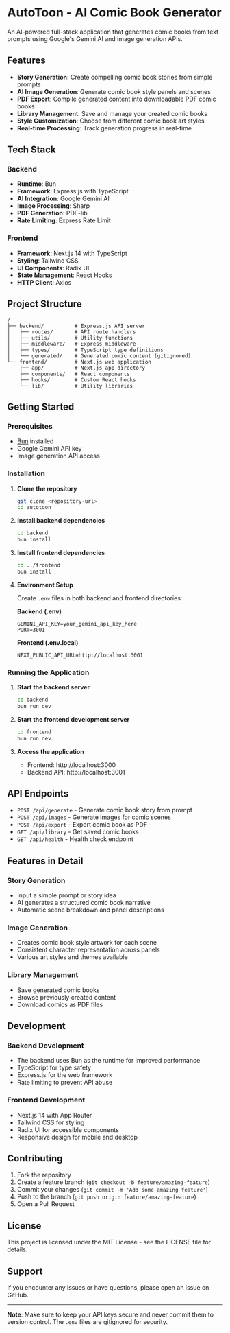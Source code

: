 # AutoToon - AI Comic Book Generator

An AI-powered full-stack application that generates comic books from text prompts using Google's Gemini AI and image generation APIs.

## Features

- **Story Generation**: Create compelling comic book stories from simple prompts
- **AI Image Generation**: Generate comic book style panels and scenes
- **PDF Export**: Compile generated content into downloadable PDF comic books
- **Library Management**: Save and manage your created comic books
- **Style Customization**: Choose from different comic book art styles
- **Real-time Processing**: Track generation progress in real-time

## Tech Stack

### Backend
- **Runtime**: Bun
- **Framework**: Express.js with TypeScript
- **AI Integration**: Google Gemini AI
- **Image Processing**: Sharp
- **PDF Generation**: PDF-lib
- **Rate Limiting**: Express Rate Limit

### Frontend
- **Framework**: Next.js 14 with TypeScript
- **Styling**: Tailwind CSS
- **UI Components**: Radix UI
- **State Management**: React Hooks
- **HTTP Client**: Axios

## Project Structure

```
/
├── backend/          # Express.js API server
│   ├── routes/       # API route handlers
│   ├── utils/        # Utility functions
│   ├── middleware/   # Express middleware
│   ├── types/        # TypeScript type definitions
│   └── generated/    # Generated comic content (gitignored)
└── frontend/         # Next.js web application
    ├── app/          # Next.js app directory
    ├── components/   # React components
    ├── hooks/        # Custom React hooks
    └── lib/          # Utility libraries
```

## Getting Started

### Prerequisites
- [Bun](https://bun.sh/) installed
- Google Gemini API key
- Image generation API access

### Installation

1. **Clone the repository**
   ```bash
   git clone <repository-url>
   cd autotoon
   ```

2. **Install backend dependencies**
   ```bash
   cd backend
   bun install
   ```

3. **Install frontend dependencies**
   ```bash
   cd ../frontend
   bun install
   ```

4. **Environment Setup**
   
   Create `.env` files in both backend and frontend directories:
   
   **Backend (.env)**
   ```env
   GEMINI_API_KEY=your_gemini_api_key_here
   PORT=3001
   ```
   
   **Frontend (.env.local)**
   ```env
   NEXT_PUBLIC_API_URL=http://localhost:3001
   ```

### Running the Application

1. **Start the backend server**
   ```bash
   cd backend
   bun run dev
   ```

2. **Start the frontend development server**
   ```bash
   cd frontend
   bun run dev
   ```

3. **Access the application**
   - Frontend: http://localhost:3000
   - Backend API: http://localhost:3001

## API Endpoints

- `POST /api/generate` - Generate comic book story from prompt
- `POST /api/images` - Generate images for comic scenes
- `POST /api/export` - Export comic book as PDF
- `GET /api/library` - Get saved comic books
- `GET /api/health` - Health check endpoint

## Features in Detail

### Story Generation
- Input a simple prompt or story idea
- AI generates a structured comic book narrative
- Automatic scene breakdown and panel descriptions

### Image Generation
- Creates comic book style artwork for each scene
- Consistent character representation across panels
- Various art styles and themes available

### Library Management
- Save generated comic books
- Browse previously created content
- Download comics as PDF files

## Development

### Backend Development
- The backend uses Bun as the runtime for improved performance
- TypeScript for type safety
- Express.js for the web framework
- Rate limiting to prevent API abuse

### Frontend Development
- Next.js 14 with App Router
- Tailwind CSS for styling
- Radix UI for accessible components
- Responsive design for mobile and desktop

## Contributing

1. Fork the repository
2. Create a feature branch (`git checkout -b feature/amazing-feature`)
3. Commit your changes (`git commit -m 'Add some amazing feature'`)
4. Push to the branch (`git push origin feature/amazing-feature`)
5. Open a Pull Request

## License

This project is licensed under the MIT License - see the LICENSE file for details.

## Support

If you encounter any issues or have questions, please open an issue on GitHub.

---

**Note**: Make sure to keep your API keys secure and never commit them to version control. The `.env` files are gitignored for security.
